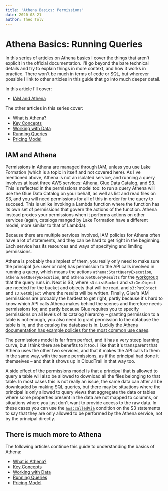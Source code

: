 ```yaml
---
title: 'Athena Basics: Permissions'
date: 2020-08-21
author: Theo Tolv
---
```

# Athena Basics: Running Queries

In this series of articles on Athena basics I cover the things that aren't explicit in the official documentation. I'll go beyond the bare technical details and try to explain things in more context, and how it works in practice. There won't be much in terms of code or SQL, but wherever possible I link to other articles in this guide that go into much deeper detail.

In this article I'll cover:

* [IAM and Athena](#iam-and-athena)

The other articles in this series cover:

* [What is Athena?](/articles/athena-basics-what-is-athena/)
* [Key Concepts](/articles/athena-basics-key-concepts/)
* [Working with Data](/articles/athena-basics-working-with-data/)
* [Running Queries](/articles/athena-basics-running-queries/)
* [Pricing Model](/articles/athena-basics-pricing-model/)

## IAM and Athena

Permissions in Athena are managed through IAM, unless you use Lake Formation (which is a topic in itself and not covered here). As I've mentioned above, Athena is not an isolated service, and running a query involves at least three AWS services: Athena, Glue Data Catalog, and S3. This is reflected in the permissions model too: to run a query Athena will use the Glue Data Catalog on your behalf, as well as list and read files on S3, and you will need permissions for all of this in order for the query to succeed. This is unlike invoking a Lambda function where the function has its own set of permissions that govern the actions of the function. Athena instead proxies your permissions when it performs actions on other services (again, catalogs manged by Lake Formation have a different model, more similar to that of Lambda).

Because there are multiple services involved, IAM policies for Athena often have a lot of statements, and they can be hard to get right in the beginning. Each service has its resources and ways of specifying and limiting permissions.

Athena is probably the simplest of them, you really only need to make sure the principal (i.e. user or role) has permission to the API calls involved in running a query, which means the actions `athena:StartQueryExecution`, `athena:GetQueryExecution`, and `athena:GetQueryResults` for the [workgroup](https://docs.aws.amazon.com/athena/latest/ug/manage-queries-control-costs-with-workgroups.html) that the query runs in. Next is S3, where `s3:ListBucket` and `s3:GetObject` are needed for the bucket and objects that will be read, and `s3:PutObject` and `s3:GetObject` where the results will be written. Finally, Glue's IAM permissions are probably the hardest to get right, partly because it's hard to know which API calls Athena makes behind the scenes and therefore needs permissions for, and partly because Glue requires you to specify permissions on all levels of its catalog hierarchy – granting permission to a table is not enough, you also need to grant permission to the database the table is in, and the catalog the database is in. Luckily the [Athena documentation has example policies for the most common use cases](https://docs.aws.amazon.com/athena/latest/ug/fine-grained-access-to-glue-resources.html).

The permissions model is far from perfect, and it has a very steep learning curve, but I think there are benefits to it too. I like that it's transparent that Athena uses the other two services, and that it makes the API calls to them in the same way, with the same permissions, as if the principal had done it themselves – and that it shows up in CloudTrail in that way too.

A side effect of the permissions model is that a principal that is allowed to query a table will also be allowed to download all the files belonging to that table. In most cases this is not really an issue, the same data can after all be downloaded by making SQL queries, but there may be situations where the principal is only allowed to query views that aggregate the data or tables where some properties present in the data are not mapped to columns, or situations where you just don't want to provide access to the raw data. In these cases you can use the [`aws:calledVia`](https://aws.amazon.com/blogs/security/how-to-define-least-privileged-permissions-for-actions-called-by-aws-services/) condition on the S3 statements to say that they are only allowed to be performed by the Athena service, not by the principal directly.

## There is much more to Athena

The following articles continue this guide to understanding the basics of Athena:

* [What is Athena?](/articles/athena-basics-what-is-athena/)
* [Key Concepts](/articles/athena-basics-key-concepts/)
* [Working with Data](/articles/athena-basics-working-with-data/)
* [Running Queries](/articles/athena-basics-running-queries/)
* [Pricing Model](/articles/athena-basics-pricing-model/)
